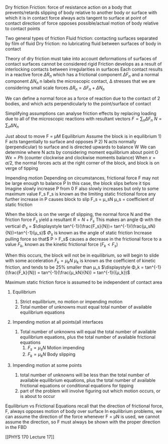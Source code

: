Dry friction
Friction: force of resistance action on a body that prevents/retards slipping of body relative to another body or surface with which it is in contact
	force always acts tangent to surface at point of contact
	direction of force opposes possible/actual motion of body relative to contact points

Two general types of friction
	Fluid friction: contacting surfaces separated by film of fluid
	Dry friction: no lubricating fluid between surfaces of body in contact

Theory of dry friction
	must take into account deformations of surfaces of contact
		surfaces cannot be considered rigid
	Friction develops as a result of interlocking contacts between irregularities in surfaces
	Each contact results in a reactive force $ΔR_n$ which has a frictional component $ΔF_n$ and a normal component $ΔN_n$
		n labels the microscopic contact, Δ stresses that we are considering small scale forces
		$ΔR_n = ΔF_n + ΔN_n$

We can define a normal force as a force of reaction due to the contact of 2 bodies, and which acts perpendicularly to the point/surface of contact

Simplifying assumptions
	can analyse friction effects by replacing loading due to all of the microscopic reactions with resultant vectors
$\displaystyle F = \sum_{n} ΔF_n$
$\displaystyle N = \sum_{n} ΔN_n$

Just about to move
	F = μM
Equilibrium
	Assume the block is in equilibrium
	1) F acts tangentially to surface and opposes P
	2) N acts normally (perpendicular) to surface and is directed upwards to balance W
	We can determine where N acts by considering moment equilibrium about point O
	$Wx = Ph$ (counter clockwise and clockwise moments balance)
	When $x=a/2$, the normal forces acts at the right corner of the block, and block is on verge of tipping

Impending motion
	Depending on circumstances, frictional force F may not be large enough to balance P
	In this case, the block slips before it tips
	Imagine slowly increase P from 0
		F also slowly increases but only to some maximum value F_s
		F_s is known as the limiting static frictional force
			any further increase in P causes block to slip
			F_s = μ_sN
				μ_s = coefficient of static friction

When the block is on the verge of slipping, the normal force N and the friction force $F_s$ yield a resultant
	$R = N+F_s$
This makes an angle Φ with the vertical
	$Φ_s$ = $\displaystyle tan^{-1}(\frac{F_s}{N})= tan^{-1}(\frac{μ_sN}{N})=tan^{-1}(μ_s)$
	$Φ_s$ is known as the angle of static friction
Increase pulling force so that$ P > F_s$ causes a decrease in the frictional force to a value $F_k$, known as the kinetic frictional force ($F_k<F_s$)

When this occurs, the block will not be in equilibrium, so will begin to slide with some acceleration
$F_k=μ_kN$
	$μ_k$ is known as the coefficient of kinetic friction, and tends to be 25% smaller than μ_s
	$\displaystyle Φ_k = tan^{-1}(\frac{F_k}{N}) = tan^{-1}(\frac{μ_kN}{N}) = tan^{-1}({μ_k})$

Maximum static friction force is assumed to be independent of contact area

1) Equilibrium
	1) Strict equilibrium, no motion or impending motion
	2) Total number of unknowns must equal total number of available equilibrium equations

2) Impending motion at all points(all interfaces
	1) Total number of unknowns will equal the total number of available equilibrium equations, plus the total number of available frictional equations
		1) $F_s = μ_sN$ Motion impending
		2) $F_k = μ_kN$ Body slipping

3) Impending motion at some points
	1) total number of unknowns will be less than the total number of available equilibrium equations, plus the total number of available frictional equations or conditional equations for tipping
	2) part of the problem will involve figuring out which motion occurs, or is about to occur

Equilibrium vs Frictional Equations
	recall that the direction of frictional force, F, always opposes motion of body over surface
	In equilibrium problems, we can assume the direction of the force
		whenever F = μN is used, we cannot assume the direction, so F must always be shown with the proper direction in the FBD

[[PHYS 170 Lecture 17]]